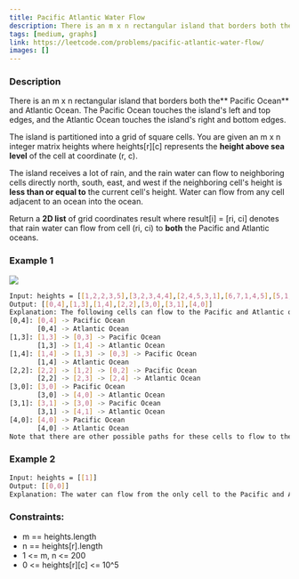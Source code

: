 ```yaml
---
title: Pacific Atlantic Water Flow
description: There is an m x n rectangular island that borders both the Pacific Ocean and Atlantic Ocean. The Pacific Ocean touches the island's left and top edges, and the Atlantic Ocean touches the island's right and bottom edges.
tags: [medium, graphs]
link: https://leetcode.com/problems/pacific-atlantic-water-flow/
images: []
---
```


### Description

There is an m x n rectangular island that borders both the** Pacific Ocean** and Atlantic Ocean. The Pacific Ocean touches the island's left and top edges, and the Atlantic Ocean touches the island's right and bottom edges.

The island is partitioned into a grid of square cells. You are given an m x n integer matrix heights where heights[r][c] represents the **height above sea level** of the cell at coordinate (r, c).

The island receives a lot of rain, and the rain water can flow to neighboring cells directly north, south, east, and west if the neighboring cell's height is **less than or equal to** the current cell's height. Water can flow from any cell adjacent to an ocean into the ocean.

Return a **2D list** of grid coordinates result where result[i] = [ri, ci] denotes that rain water can flow from cell (ri, ci) to **both** the Pacific and Atlantic oceans.

### Example 1

![](https://assets.leetcode.com/uploads/2021/06/08/waterflow-grid.jpg)

```bash
Input: heights = [[1,2,2,3,5],[3,2,3,4,4],[2,4,5,3,1],[6,7,1,4,5],[5,1,1,2,4]]
Output: [[0,4],[1,3],[1,4],[2,2],[3,0],[3,1],[4,0]]
Explanation: The following cells can flow to the Pacific and Atlantic oceans, as shown below:
[0,4]: [0,4] -> Pacific Ocean 
       [0,4] -> Atlantic Ocean
[1,3]: [1,3] -> [0,3] -> Pacific Ocean 
       [1,3] -> [1,4] -> Atlantic Ocean
[1,4]: [1,4] -> [1,3] -> [0,3] -> Pacific Ocean 
       [1,4] -> Atlantic Ocean
[2,2]: [2,2] -> [1,2] -> [0,2] -> Pacific Ocean 
       [2,2] -> [2,3] -> [2,4] -> Atlantic Ocean
[3,0]: [3,0] -> Pacific Ocean 
       [3,0] -> [4,0] -> Atlantic Ocean
[3,1]: [3,1] -> [3,0] -> Pacific Ocean 
       [3,1] -> [4,1] -> Atlantic Ocean
[4,0]: [4,0] -> Pacific Ocean 
       [4,0] -> Atlantic Ocean
Note that there are other possible paths for these cells to flow to the Pacific and Atlantic oceans.
```

### Example 2

```bash
Input: heights = [[1]]
Output: [[0,0]]
Explanation: The water can flow from the only cell to the Pacific and Atlantic oceans.
```

### Constraints:

- m == heights.length
- n == heights[r].length
- 1 <= m, n <= 200
- 0 <= heights[r][c] <= 10^5